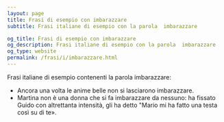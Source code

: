 ```yaml
---
layout: page
title: Frasi di esempio con imbarazzare 
subtitle: Frasi italiane di esempio con la parola  imbarazzare

og_title: Frasi di esempio con imbarazzare 
og_description: Frasi italiane di esempio con la parola  imbarazzare
og_type: website
permalink: /frasi/i/imbarazzare.html
---
```


Frasi italiane di esempio contenenti la parola imbarazzare:


- Ancora una volta le anime belle non si lasciarono imbarazzare.
- Martina non è una donna che si fa imbarazzare da nessuno: ha fissato Guido con altrettanta intensità, gli ha detto "Mario mi ha fatto una testa così su di te».
